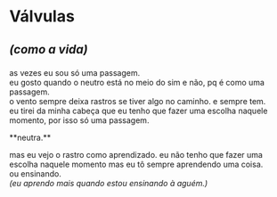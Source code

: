 # Válvulas
## _(como a vida)_  </p>

as vezes eu sou só uma passagem.  
eu gosto quando o neutro está no meio do sim e não, pq é como uma passagem.  
o vento sempre deixa rastros se tiver algo no caminho. e sempre tem.   
eu tirei da minha cabeça que eu tenho que fazer uma escolha naquele momento, por isso só uma passagem.</p>

<p>
**neutra.**

mas eu vejo o rastro como aprendizado. eu não tenho que fazer uma escolha naquele momento mas eu tô sempre aprendendo uma coisa.  
ou ensinando.  
_(eu aprendo mais quando estou ensinando à aguém.)_ 
